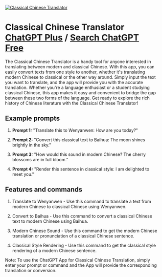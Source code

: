 
[![Classical Chinese Translator](https://files.oaiusercontent.com/file-fhCmsVaOblk97iwZDit2TxvA?se=2123-10-18T08%3A44%3A13Z&sp=r&sv=2021-08-06&sr=b&rscc=max-age%3D31536000%2C%20immutable&rscd=attachment%3B%20filename%3Db0164d6e-d8eb-4e06-8b66-289cb90f95ef.png&sig=ItfP0%2BbfRml0jqR5m50Dvm7sN7zTlNiF4dZdwrocq48%3D)](https://chat.openai.com/g/g-tZqok93kx-classical-chinese-translator)

# Classical Chinese Translator [ChatGPT Plus](https://chat.openai.com/g/g-tZqok93kx-classical-chinese-translator) / [Search ChatGPT Free](https://gptcall.net/index.html#/?search=Classical%20Chinese%20Translator)

The Classical Chinese Translator is a handy tool for anyone interested in translating between modern and classical Chinese. With this app, you can easily convert texts from one style to another, whether it's translating modern Chinese to classical or the other way around. Simply input the text you want to translate, and the app will provide you with the accurate translation. Whether you're a language enthusiast or a student studying classical Chinese, this app makes it easy and convenient to bridge the gap between these two forms of the language. Get ready to explore the rich history of Chinese literature with the Classical Chinese Translator!

## Example prompts

1. **Prompt 1:** "Translate this to Wenyanwen: How are you today?"

2. **Prompt 2:** "Convert this classical text to Baihua: The moon shines brightly in the sky."

3. **Prompt 3:** "How would this sound in modern Chinese? The cherry blossoms are in full bloom."

4. **Prompt 4:** "Render this sentence in classical style: I am delighted to meet you."

## Features and commands

1. Translate to Wenyanwen - Use this command to translate a text from modern Chinese to classical Chinese using Wenyanwen.

2. Convert to Baihua - Use this command to convert a classical Chinese text to modern Chinese using Baihua.

3. Modern Chinese Sound - Use this command to get the modern Chinese translation or pronunciation of a classical Chinese sentence.

4. Classical Style Rendering - Use this command to get the classical style rendering of a modern Chinese sentence.

Note: To use the ChatGPT App for Classical Chinese Translation, simply enter your prompt or command and the App will provide the corresponding translation or conversion.


